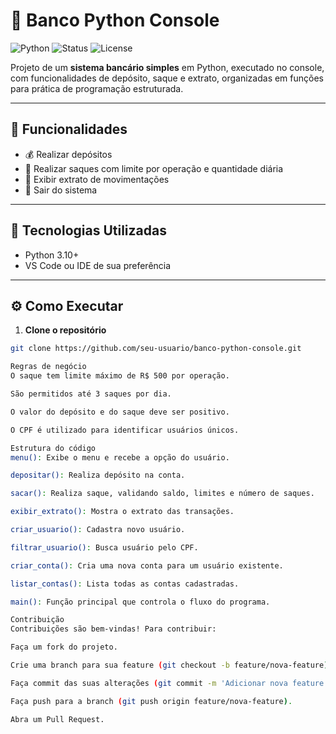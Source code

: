 # 🏦 Banco Python Console

![Python](https://img.shields.io/badge/Python-3.10%2B-blue)
![Status](https://img.shields.io/badge/status-concluído-green)
![License](https://img.shields.io/badge/license-MIT-lightgrey)

Projeto de um **sistema bancário simples** em Python, executado no console, com funcionalidades de depósito, saque e extrato, organizadas em funções para prática de programação estruturada.

---

## 📌 **Funcionalidades**

- 💰 Realizar depósitos
- 💸 Realizar saques com limite por operação e quantidade diária
- 📄 Exibir extrato de movimentações
- 🚪 Sair do sistema

---

## 🚀 **Tecnologias Utilizadas**

- Python 3.10+
- VS Code ou IDE de sua preferência

---

## ⚙️ **Como Executar**

1. **Clone o repositório**

```bash
git clone https://github.com/seu-usuario/banco-python-console.git

Regras de negócio
O saque tem limite máximo de R$ 500 por operação.

São permitidos até 3 saques por dia.

O valor do depósito e do saque deve ser positivo.

O CPF é utilizado para identificar usuários únicos.

Estrutura do código
menu(): Exibe o menu e recebe a opção do usuário.

depositar(): Realiza depósito na conta.

sacar(): Realiza saque, validando saldo, limites e número de saques.

exibir_extrato(): Mostra o extrato das transações.

criar_usuario(): Cadastra novo usuário.

filtrar_usuario(): Busca usuário pelo CPF.

criar_conta(): Cria uma nova conta para um usuário existente.

listar_contas(): Lista todas as contas cadastradas.

main(): Função principal que controla o fluxo do programa.

Contribuição
Contribuições são bem-vindas! Para contribuir:

Faça um fork do projeto.

Crie uma branch para sua feature (git checkout -b feature/nova-feature).

Faça commit das suas alterações (git commit -m 'Adicionar nova feature').

Faça push para a branch (git push origin feature/nova-feature).

Abra um Pull Request.
